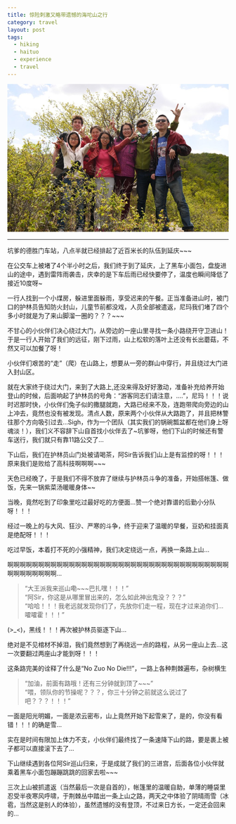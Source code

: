 ```yaml
---
title: 惊险刺激又略带遗憾的海坨山之行
category: travel
layout: post
tags:
  - hiking
  - haituo
  - experience
  - travel
---
```


![Hainan-Cycling](/media/image/2014/haituo-hiking.jpg)

---

坑爹的德胜门车站，八点半就已经排起了近百米长的队伍到延庆~~~


在公交车上被堵了4个半小时之后，我们终于到了延庆，上了黑车小面包，盘旋进山的途中，遇到雷阵雨袭击，庆幸的是下车后雨已经快要停了，温度也瞬间降低了接近10度呀~

一行人找到一个小煤房，躲进里面躲雨，享受迟来的午餐。正当准备进山时，被门口的护林员告知防火封山，儿童节前都没戏，人员全部被遣返，尼玛我们堵了四个多小时就是为了来山脚溜一圈的？？？~~~

不甘心的小伙伴们决心绕过大门，从旁边的一座山里寻找一条小路绕开守卫进山！于是一行人开始了我们的远征，刚下过雨，山上松软的落叶上还没有长出蘑菇，不然又可以加餐了呀！

小伙伴们艰苦的“走”（爬）在山路上，想要从一旁的群山中穿行，并且绕过大门进入封山区。

就在大家终于绕过大门，来到了大路上,还没来得及好好激动，准备补充给养开始登山的时候，后面响起了护林员的号角：“游客同志们请注意，....”，尼玛！！！说时迟那时快，小伙伴们兔子似的撒腿就跑，大路已经来不及，连跑带爬向旁边的山上冲去，竟然也没有被发现。清点人数，原来两个小伙伴从大路跑了，并且把林警往那个方向吸引过去...Sigh，作为一个团队（其实我们的锅碗瓢盆都在他们身上呀魂淡！），我们义不容辞下山自首找小伙伴去了~坑爹呀，他们下山的时候还有警车送行，我们就只有靠11路公交了...

下山后，我们在护林员山门处被请喝茶，阿Sir告诉我们山上是有监控的呀！！！原来我们是败给了高科技啊啊啊~~~

天色已经晚了，于是我们不得不放弃了继续与护林员斗争的准备，开始搭帐篷、做饭，先来一锅紫菜汤暖暖身体~~

当晚，竟然吃到了印象里吃过最好吃的方便面...赞一个绝对靠谱的后勤小分队呀！！！

经过一晚上的与大风、狂沙、严寒的斗争，终于迎来了温暖的早餐，豆奶和挂面真是绝配呀！！！

吃过早饭，本着打不死的小强精神，我们决定绕远一点，再换一条路上山...

啊啊啊啊啊啊啊啊啊啊啊啊啊啊啊啊啊啊啊啊啊啊啊啊啊啊啊啊啊啊啊啊啊啊啊啊啊啊啊啊啊啊啊啊...
> “大王派我来巡山嘞~~~巴扎嘿！！！”  
> “阿Sir，你这是从哪里冒出来的，怎么如此神出鬼没？？？”  
> “哈哈！！！我老远就发现你们了，先放你们走一程，现在才过来追你们...嚯嚯霍！！！”  

(>_<)，黑线！！！再次被护林员驱逐下山...


绝对是不见棺材不掉泪，我们竟然想到了再绕远一点的路程，从另一座山上去...这一次要翻过两座山才能到呀！！！

这条路完美的诠释了什么是“No Zuo No Die!!!”，一路上各种荆棘遍布，杂树横生

> “加油，前面有路哦！还有三分钟就到顶了~~~”  
> “喂，领队你的节操呢？？？，你三十分钟之前就这么说过了吧？？？！！！”  

一面是阳光明媚，一面是浓云密布，山上竟然开始下起雪来了，是的，你没有看错！！！的确是雪...

实在是时间有限加上体力不支，小伙伴们最终找了一条速降下山的路，要是裹上被子都可以直接滚下去了...

下山继续遇到各位阿Sir巡山归来，于是成就了我们的三进宫，后面各位小伙伴就乘着黑车小面包蹦蹦跳跳的回家去啦~~~

三次上山被抓遣返（当然最后一次是自首的），帐篷里的温暖自助，单薄的睡袋里忍受半夜寒风呼啸，于荆棘丛中踏出一条上山之路，两天之中体验了阴晴雨雪（冰雹，当然这是别人的体验），虽然遗憾的没有登顶，不过来日方长，一定还会回来的...
